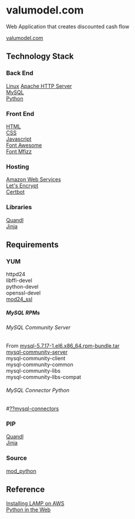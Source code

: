 # valumodel.com
Web Application that creates discounted cash flow

[valumodel.com](https://valumodel.com)

## Technology Stack

### Back End

[Linux](https://en.wikipedia.org/wiki/LAMP_(software_bundle))  
[Apache HTTP Server](https://httpd.apache.org)  
[MySQL](https://www.mysql.com)  
[Python](https://www.python.org)  
### Front End

[HTML](http://www.w3.org/html/)  
[CSS](http://www.w3.org/Style/CSS/)  
[Javascript](https://developer.mozilla.org/en-US/docs/Web/JavaScript)  
[Font Awesome](http://fontawesome.io)  
[Font Mfizz](http://fizzed.com/oss/font-mfizz)

### Hosting

[Amazon Web Services](https://aws.amazon.com)  
[Let's Encrypt](https://letsencrypt.org/)  
[Certbot](https://certbot.eff.org)

### Libraries

[Quandl](https://www.quandl.com)  
[Jinja](http://jinja.pocoo.org)  

## Requirements

### YUM

httpd24  
libffi-devel  
python-devel  
openssl-devel  
[mod24_ssl](http://docs.aws.amazon.com/AWSEC2/latest/UserGuide/SSL-on-an-instance.html)  

##### MySQL RPMs  
###### MySQL Community Server  
From [mysql-5.7.17-1.el6.x86_64.rpm-bundle.tar](http://dev.mysql.com/downloads/mysql/)  
[mysql-community-server](http://dev.mysql.com/doc/refman/5.7/en/linux-installation-rpm.html)  
mysql-community-client  
mysql-community-common  
mysql-community-libs  
mysql-community-libs-compat  

###### MySQL Connector Python
#[??mysql-connectors](http://www.mysql.com)  

### PIP

[Quandl](https://www.quandl.com)  
[Jinja](http://jinja.pocoo.org)  

### Source

[mod_python](http://modpython.org)  


## Reference

[Installing LAMP on AWS](http://docs.aws.amazon.com/AWSEC2/latest/UserGuide/install-LAMP.html)  
[Python in the Web](https://docs.python.org/3/howto/webservers.html)  
  
  
